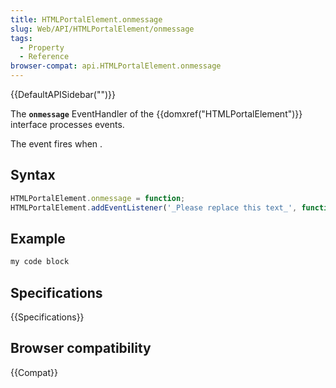 ```yaml
---
title: HTMLPortalElement.onmessage
slug: Web/API/HTMLPortalElement/onmessage
tags:
  - Property
  - Reference
browser-compat: api.HTMLPortalElement.onmessage
---
```

{{DefaultAPISidebar("")}}

The **`onmessage`** EventHandler of the {{domxref("HTMLPortalElement")}} interface processes  events.

The  event fires when .

## Syntax

```js
HTMLPortalElement.onmessage = function;
HTMLPortalElement.addEventListener('_Please replace this text_', function);
```

## Example

```js
my code block
```

## Specifications

{{Specifications}}

## Browser compatibility

{{Compat}}

